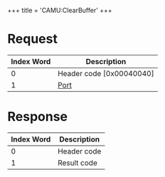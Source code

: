 +++
title = 'CAMU:ClearBuffer'
+++

# Request

| Index Word | Description                             |
|------------|-----------------------------------------|
| 0          | Header code \[0x00040040\]              |
| 1          | [Port](Camera_Services#Port "wikilink") |

# Response

| Index Word | Description |
|------------|-------------|
| 0          | Header code |
| 1          | Result code |
